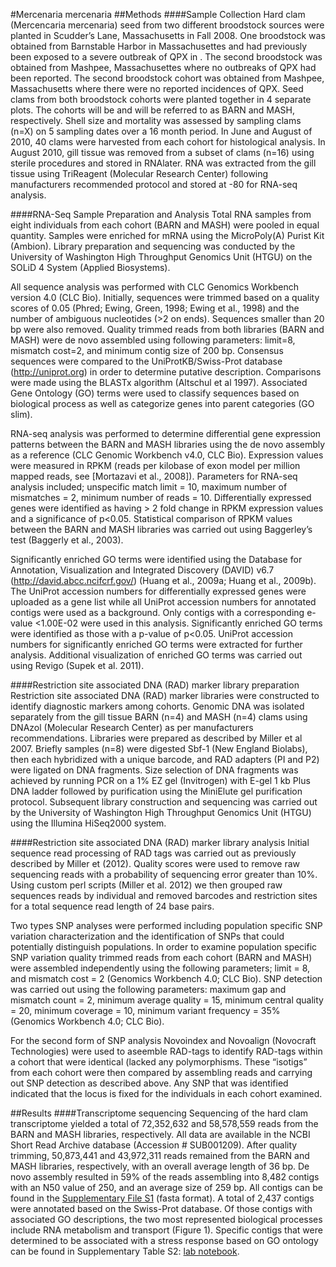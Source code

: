 #Mercenaria mercenaria
##Methods
####Sample Collection
Hard clam (Mercencaria mercenaria) seed from two different broodstock sources were planted in Scudder’s Lane, Massachusetts in Fall 2008. One broodstock was obtained from Barnstable Harbor in Massachusettes and had previously been exposed to a severe outbreak of QPX in . The second broodstock was obtained from Mashpee, Massachusettes where no outbreaks of QPX had been reported. The second broodstock cohort was obtained from Mashpee, Massachusetts where there were no reported incidences of QPX.  Seed clams from both broodstock cohorts were planted together in 4 separate plots. The cohorts will be and will be referred to as BARN and MASH, respectively. Shell size and mortality was assessed by sampling clams (n=X) on 5 sampling dates over a 16 month period. In June and August of 2010, 40 clams were harvested from each cohort for histological analysis. In August 2010, gill tissue was removed from a subset of clams (n=16) using sterile procedures and stored in RNAlater. RNA was extracted from the gill tissue using TriReagent (Molecular Research Center) following manufacturers recommended protocol and stored at -80 for RNA-seq analysis.


####RNA-Seq Sample Preparation and Analysis
Total RNA samples from eight individuals from each cohort (BARN and MASH) were pooled in equal quantity. Samples were enriched for mRNA using the MicroPoly(A) Purist Kit (Ambion). Library preparation and sequencing was conducted by the  University of Washington High Throughput Genomics Unit (HTGU)  on the SOLiD 4 System (Applied Biosystems).

All sequence analysis was performed with CLC Genomics Workbench version 4.0 (CLC Bio). Initially, sequences were trimmed based on a quality scores of 0.05 (Phred; Ewing, Green, 1998; Ewing et al., 1998) and the number of ambiguous nucleotides (>2 on ends). Sequences smaller than 20 bp were also removed. Quality trimmed reads from both libraries (BARN and MASH) were de novo assembled using following parameters: limit=8, mismatch cost=2, and minimum contig size of 200 bp.  Consensus sequences were compared to the UniProtKB/Swiss-Prot database (http://uniprot.org) in order to determine putative description. Comparisons were made using the BLASTx algorithm (Altschul et al 1997).  Associated Gene Ontology (GO) terms were used to classify sequences based on biological process as well as categorize genes into parent categories (GO slim).

RNA-seq analysis was performed to determine differential gene expression patterns between  the BARN and MASH libraries using the de novo assembly as a reference (CLC Genomic Workbench v4.0, CLC Bio). Expression values were measured in RPKM (reads per kilobase of exon model per million mapped reads, see [Mortazavi et al., 2008]). Parameters for RNA-seq analysis included; unspecific match limit = 10, maximum number of mismatches = 2, minimum number of reads = 10. Differentially expressed genes were identified as having  > 2 fold change in RPKM expression values and a significance of p<0.05. Statistical comparison of RPKM values between the BARN and MASH libraries was carried out using Baggerley’s test (Baggerly et al., 2003). 

Significantly enriched GO terms were identified using the Database for Annotation, Visualization and Integrated Discovery (DAVID) v6.7 (http://david.abcc.ncifcrf.gov/) (Huang et al., 2009a; Huang et al., 2009b). The UniProt accession numbers for differentially expressed genes were uploaded as a gene list while all UniProt accession numbers for annotated contigs were used as a background. Only contigs with a corresponding e-value <1.00E-02 were used in this analysis. Significantly enriched GO terms were identified as those with a p-value of p<0.05. UniProt accession numbers for significantly enriched GO terms were extracted for further analysis. Additional visualization of enriched GO terms was carried out using Revigo (Supek et al. 2011).


####Restriction site associated DNA (RAD) marker library preparation
Restriction site associated DNA (RAD) marker libraries were constructed to identify diagnostic markers among cohorts. Genomic DNA was isolated separately from the gill tissue BARN (n=4) and MASH (n=4) clams using DNAzol (Molecular Research Center) as per manufacturers recommendations. Libraries were prepared as described by Miller et al 2007. Briefly samples (n=8) were digested Sbf-1 (New England Biolabs), then each hybridized with a unique barcode, and RAD adapters (PI and P2) were ligated on DNA fragments. Size selection of DNA fragments was achieved by running PCR on a 1% EZ gel (Invitrogen) with E-gel 1 kb Plus DNA ladder followed by purification using the MiniElute gel purification protocol. Subsequent library construction and sequencing was carried out by the University of Washington High Throughput Genomics Unit (HTGU) using the Illumina HiSeq2000 system.


####Restriction site associated DNA (RAD) marker library analysis
Initial sequence read processing of RAD tags was carried out as previously described by Miller et (2012). Quality scores were used to remove raw sequencing reads with a probability of sequencing error greater than 10%. Using custom perl scripts (Miller et al. 2012) we then grouped raw sequences reads by individual and removed barcodes and restriction sites for a total sequence read length of 24 base pairs.

Two types SNP analyses were performed including population specific SNP variation characterization and the identification of SNPs that could potentially distinguish populations. In order to examine population specific SNP variation quality trimmed reads from each cohort (BARN and MASH) were assembled independently using the following parameters; limit = 8, and mismatch cost = 2 (Genomics Workbench 4.0; CLC Bio). SNP detection was carried out using the following parameters:  maximum gap and mismatch count = 2,  minimum average quality = 15, minimum central quality = 20, minimum coverage = 10, minimum variant frequency = 35% (Genomics Workbench 4.0; CLC Bio). 

For the second form of SNP analysis Novoindex and Novoalign (Novocraft Technologies) were used to aseemble RAD-tags to identify RAD-tags within a cohort that were identical (lacked any polymorphisms. These “isotigs” from each cohort were then compared by assembling reads and carrying out SNP detection as described above. Any SNP that was identified indicated that the locus is fixed for the individuals in each cohort examined.

##Results
####Transcriptome sequencing
Sequencing of the hard clam transcriptome yielded a total of 72,352,632 and 58,578,559 reads from the BARN and MASH libraries, respectively. All data are available in the NCBI Short Read Archive database (Accession # SUB001209). After quality trimming, 50,873,441 and 43,972,311 reads remained from the BARN and MASH libraries, respectively, with an overall average length of 36 bp. De novo assembly resulted in 59% of the reads assembling into 8,482 contigs with an N50 value of 250, and an average size of 259 bp. All contigs can be found in the [Supplementary File S1](http://figshare.com/articles/Hard_clam_transcriptome_contigs/90073) (fasta format).  A total of 2,437 contigs were annotated based on the Swiss-Prot database. Of those contigs with associated GO descriptions, the two most represented biological processes include RNA metabolism and transport (Figure 1). Specific contigs that were determined to be associated with a stress response based on GO ontology can be found in Supplementary Table S2: [lab notebook](http://www.google.com/url?q=http%3A%2F%2Fwww.evernote.com%2Fshard%2Fs10%2Fsh%2Ffbaabddb-096b-479c-b097-40ae5343a6c0%2F6810fd1fe28d03dc1ae59d152cc73b16&sa=D&sntz=1&usg=AFQjCNEXGGZfhpupLV_7FMDnJoCxuPhpEg).

